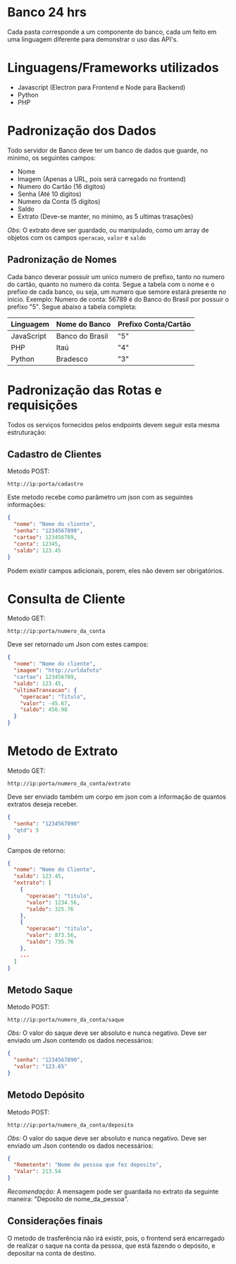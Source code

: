 # Banco 24 hrs

Cada pasta corresponde a um componente do banco, cada um feito em uma linguagem diferente para demonstrar o uso das API's.

# Linguagens/Frameworks utilizados

- Javascript (Electron para Frontend e Node para Backend)
- Python
- PHP

# Padronização dos Dados

Todo servidor de Banco deve ter um banco de dados que guarde, no minimo, os seguintes campos:

- Nome
- Imagem (Apenas a URL, pois será carregado no frontend)
- Numero do Cartão (16 digitos)
- Senha (Até 10 digitos)
- Numero da Conta (5 digitos)
- Saldo
- Extrato (Deve-se manter, no minimo, as 5 ultimas trasações)

_Obs:_ O extrato deve ser guardado, ou manipulado, como um array de objetos com os campos `operacao`, `valor` e `saldo`

## Padronização de Nomes

Cada banco deverar possuir um unico numero de prefixo, tanto no numero do cartão, quanto no numero da conta. Segue a tabela com o nome e o prefixo de cada banco, ou seja, um numero que semore estará presente no inicio. Exemplo: Numero de conta: 56789 é do Banco do Brasil por possuir o prefixo "5". Segue abaixo a tabela completa:

| Linguagem  | Nome do Banco   | Prefixo Conta/Cartão |
| ---------- | --------------- | -------------------- |
| JavaScript | Banco do Brasil | "5"                  |
| PHP        | Itaú            | "4"                  |
| Python     | Bradesco        | "3"                  |

# Padronização das Rotas e requisições

Todos os serviços fornecidos pelos endpoints devem seguir esta mesma estruturação:

## Cadastro de Clientes

Metodo POST:

```
http://ip:porta/cadastro
```

Este metodo recebe como parâmetro um json com as seguintes informações:

```json
{
  "nome": "Nome do cliente",
  "senha": "1234567890",
  "cartao": 123456789,
  "conta": 12345,
  "saldo": 123.45
}
```

Podem existir campos adicionais, porem, eles não devem ser obrigatórios.

# Consulta de Cliente

Metodo GET:

```
http://ip:porta/numero_da_conta
```

Deve ser retornado um Json com estes campos:

```json
{
  "nome": "Nome do cliente",
  "imagem": "http://urldafoto"
  "cartao": 123456789,
  "saldo": 123.45,
  "ultimaTransacao": {
    "operacao": "Titulo",
    "valor": -45.67,
    "saldo": 456.98
  }
}
```

# Metodo de Extrato

Metodo GET:

```
http://ip:porta/numero_da_conta/extrato
```

Deve ser enviado também um corpo em json com a informação de quantos extratos deseja receber.

```json
{
  "senha": "1234567890"
  "qtd": 5
}
```

Campos de retorno:

```json
{
  "nome": "Nome do Cliente",
  "saldo": 123.45,
  "extrato": [
    {
      "operacao": "titulo",
      "valor": 1234.56,
      "saldo": 325.76
    },
    {
      "operacao": "titulo",
      "valor": 873.56,
      "saldo": 735.76
    },
    ...
  ]
}
```

## Metodo Saque

Metodo POST:

```
http://ip:porta/numero_da_conta/saque
```

_Obs:_ O valor do saque deve ser absoluto e nunca negativo.
Deve ser enviado um Json contendo os dados necessários:

```json
{
  "senha": "1234567890",
  "valor": "123.65"
}
```

## Metodo Depósito

Metodo POST:

```
http://ip:porta/numero_da_conta/deposito
```

_Obs:_ O valor do saque deve ser absoluto e nunca negativo.
Deve ser enviado um Json contendo os dados necessários:

```json
{
  "Remetente": "Nome de pessoa que fez deposito",
  "Valor": 213.54
}
```

_Recomendação:_ A mensagem pode ser guardada no extrato da seguinte maneira: "Deposito de nome_da_pessoa".

## Considerações finais

O metodo de trasferência não irá existir, pois, o frontend será encarregado de realizar o saque na conta da pessoa, que está fazendo o depósito, e depositar na conta de destino.
